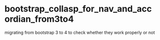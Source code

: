 # bootstrap_collasp_for_nav_and_accordian_from3to4
migrating from bootstrap 3 to 4 to check whether they work properly  or  not
